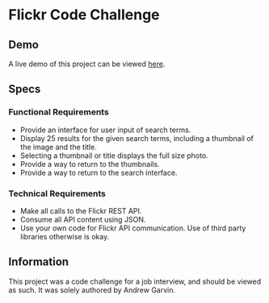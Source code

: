 # Flickr Code Challenge

## Demo
A live demo of this project can be viewed [here](http://104.236.162.105).

## Specs

### Functional Requirements
- Provide an interface for user input of search terms.
- Display 25 results for the given search terms, including a thumbnail of the image and the title.
- Selecting a thumbnail or title displays the full size photo.
- Provide a way to return to the thumbnails.
- Provide a way to return to the search interface.

### Technical Requirements
- Make all calls to the Flickr REST API.
- Consume all API content using JSON.
- Use your own code for Flickr API communication. Use of third party libraries otherwise is okay.

## Information
This project was a code challenge for a job interview, and should be viewed as such. It was solely authored by Andrew Garvin.
